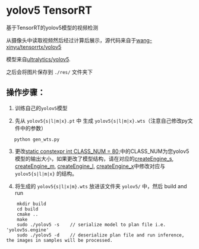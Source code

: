 # yolov5 TensorRT

基于TensorRT的yolov5模型的视频检测

从摄像头中读取视频然后经过计算后展示，源代码来自于[wang-xinyu/tensorrtx/yolov5](https://github.com/wang-xinyu/tensorrtx/tree/master/yolov5)

模型来自[ultralytics/yolov5](https://github.com/ultralytics/yolov5).

之后会将图片保存到 `./res/` 文件夹下

## 操作步骤：


1. 训练自己的`yolov5`模型

2. 先从 `yolov5{s|l|m|x}.pt` 中 生成 `yolov5{s|l|m|x}.wts`（注意自己修改py文件中的参数）

```$python  
   python gen_wts.py
```
   
3. 更改[static constexpr int CLASS_NUM = 80;](https://github.com/Cocktail98/yolov5_tensorRT/blob/2bf6fbaec971492c646737768b4875bf16415e2b/yololayer.h#L13)中的CLASS_NUM为您yolov5模型的输出大小，如果更改了模型结构，请在对应的[createEngine_s](https://github.com/Cocktail98/yolov5_tensorRT/blob/2bf6fbaec971492c646737768b4875bf16415e2b/yolov5.cpp#L37), [createEngine_m](https://github.com/Cocktail98/yolov5_tensorRT/blob/2bf6fbaec971492c646737768b4875bf16415e2b/yolov5.cpp#L148), [createEngine_l](https://github.com/Cocktail98/yolov5_tensorRT/blob/2bf6fbaec971492c646737768b4875bf16415e2b/yolov5.cpp#L266), [createEngine_x](https://github.com/Cocktail98/yolov5_tensorRT/blob/2bf6fbaec971492c646737768b4875bf16415e2b/yolov5.cpp#L384)中修改对应与 `yolov5{s|l|m|x}` 的结构。

4. 将生成的 `yolov5{s|l|x|m}.wts` 放进该文件夹 `yolov5/` 中，然后 build and run

```$xslt
    mkdir build
    cd build
    cmake ..
    make
    sudo ./yolov5 -s    // serialize model to plan file i.e. 'yolov5s.engine'
    sudo ./yolov5 -d    // deserialize plan file and run inference, the images in samples will be processed.
```
